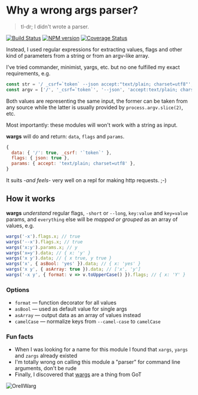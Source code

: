 # Why a wrong args parser?

> tl-dr; I didn't wrote a parser.

[![Build Status](https://travis-ci.org/pateketrueke/wargs.png?branch=next)](https://travis-ci.org/pateketrueke/wargs)
[![NPM version](https://badge.fury.io/js/wargs.png)](http://badge.fury.io/js/wargs)
[![Coverage Status](https://codecov.io/github/pateketrueke/wargs/coverage.svg?branch=next)](https://codecov.io/github/pateketrueke/wargs)

Instead, I used regular expressions for extracting values, flags and other kind of parameters from a string or from an argv-like array.

I've tried commander, minimist, yargs, etc. but no one fulfilled my exact requirements, e.g.

```js
const str = '/ _csrf=`token` --json accept:"text/plain; charset=utf8"';
const argv = ['/', '_csrf=`token`', '--json', 'accept:text/plain; charset=utf8'];
```

Both values are representing the same input, the former can be taken from any source while the latter is usually provided by `process.argv.slice(2)`, etc.

Most importantly: these modules will won't work with a string as input.

**wargs** will do and return: `data`, `flags` and `params`.

```js
{
  data: { '/': true, _csrf: '`token`' },
  flags: { json: true },
  params: { accept: 'text/plain; charset=utf8' },
}
```

It suits _-and feels-_ very well on a repl for making http requests. ;-)

## How it works

**wargs** _understand_ regular flags, `-short` or `--long`, `key:value` and `key=value` params, and `everything` else will be _mapped or grouped_ as an array of values, e.g.

```js
wargs('-x').flags.x; // true
wargs('--x').flags.x; // true
wargs('x:y').params.x; // y
wargs('x=y').data; // { x: 'y' }
wargs('x y').data; // { x true, y true }
wargs('x', { asBool: 'yes' }).data; // { x: 'yes' }
wargs('x y', { asArray: true }).data; // ['x', 'y']
wargs('-x y', { format: v => v.toUpperCase() }).flags; // { x: 'Y' }
```

### Options

- `format` &mdash; function decorator for all values
- `asBool` &mdash; used as default value for single args
- `asArray` &mdash; output data as an array of values instead
- `camelCase` &mdash; normalize keys from `--camel-case` to `camelCase`

### Fun facts

- When I was looking for a name for this module I found that `xargs`, `yargs` and `zargs` already existed
- I'm totally wrong on calling this module a "parser" for command line arguments, don't be rude
- Finally, I discovered that [wargs](http://gameofthrones.wikia.com/wiki/Warg) are a thing from GoT

![OrellWarg](http://vignette2.wikia.nocookie.net/gameofthrones/images/f/fc/OrellWarg.jpg/revision/latest)
